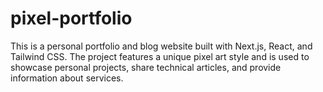 # pixel-portfolio
This is a personal portfolio and blog website built with Next.js, React, and Tailwind CSS. The project features a unique pixel art style and is used to showcase personal projects, share technical articles, and provide information about services.
